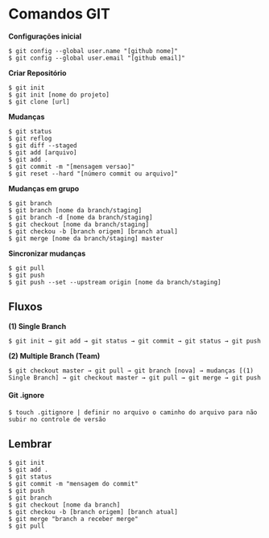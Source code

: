 # Comandos GIT

**Configurações inicial**
```
$ git config --global user.name "[github nome]"
$ git config --global user.email "[github email]"
```
**Criar Repositório**
```
$ git init
$ git init [nome do projeto]
$ git clone [url]
```

**Mudanças**
```
$ git status
$ git reflog
$ git diff --staged
$ git add [arquivo]
$ git add .
$ git commit -m "[mensagem versao]"
$ git reset --hard "[número commit ou arquivo]"
```

**Mudanças em grupo**
```
$ git branch 
$ git branch [nome da branch/staging]
$ git branch -d [nome da branch/staging]
$ git checkout [nome da branch/staging]
$ git checkou -b [branch origem] [branch atual]
$ git merge [nome da branch/staging] master
```

**Sincronizar mudanças**
```
$ git pull
$ git push
$ git push --set --upstream origin [nome da branch/staging]
```

## Fluxos
**(1) Single Branch**
```
$ git init → git add → git status → git commit → git status → git push
```

**(2) Multiple Branch (Team)**
```
$ git checkout master → git pull → git branch [nova] → mudanças [(1) Single Branch] → git checkout master → git pull → git merge → git push
```

#### Git .ignore
```
$ touch .gitignore | definir no arquivo o caminho do arquivo para não subir no controle de versão
```

## Lembrar
```
$ git init
$ git add .
$ git status
$ git commit -m "mensagem do commit"
$ git push
$ git branch
$ git checkout [nome da branch]
$ git checkou -b [branch origem] [branch atual]
$ git merge "branch a receber merge"
$ git pull 
``` 
